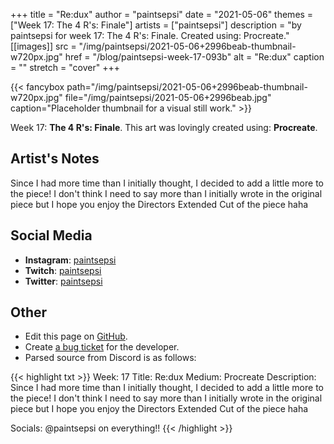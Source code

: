 +++
title =       "Re:dux"
author =      "paintsepsi"
date =        "2021-05-06"
themes =      ["Week 17: The 4 R's: Finale"]
artists =     ["paintsepsi"]
description = "by paintsepsi for week 17: The 4 R's: Finale. Created using: Procreate."
[[images]]
      src = "/img/paintsepsi/2021-05-06+2996beab-thumbnail-w720px.jpg"
      href = "/blog/paintsepsi-week-17-093b"
      alt = "Re:dux"
      caption = ""
      stretch = "cover"
+++

{{< fancybox path="/img/paintsepsi/2021-05-06+2996beab-thumbnail-w720px.jpg" file="/img/paintsepsi/2021-05-06+2996beab.jpg" caption="Placeholder thumbnail for a visual still work." >}}


Week 17: **The 4 R's: Finale**. This art was lovingly created using: **Procreate**.

## Artist's Notes

Since I had more time than I initially thought, I decided to add a little more to the piece! I don't think I need to say more than I initially wrote in the original piece but I hope you enjoy the Directors Extended Cut of the piece haha

## Social Media

- **Instagram**: <a href='https://instagram.com/paintsepsi' target='_blank'>paintsepsi</a>
- **Twitch**: <a href='https://twitch.tv/paintsepsi' target='_blank'>paintsepsi</a>
- **Twitter**: <a href='https://twitter.com/paintsepsi' target='_blank'>paintsepsi</a>

## Other

- Edit this page on [GitHub](https://github.com/teaminkling/web-refresh/edit/main/content/blog/paintsepsi-week-17-093b.md).
- Create [a bug ticket](https://github.com/teaminkling/web-refresh/issues/new?assignees=&labels=bug&template=problem-report.md&title=) for the developer.
- Parsed source from Discord is as follows:

{{< highlight txt >}}
Week: 17
Title: Re:dux
Medium: Procreate
Description: Since I had more time than I initially thought, I decided to add a little more to the piece! I don't think I need to say more than I initially wrote in the original piece but I hope you enjoy the Directors Extended Cut of the piece haha

Socials: @paintsepsi on everything!!
{{< /highlight >}}